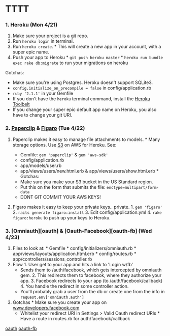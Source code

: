 # TTTT

### 1. Heroku (Mon 4/21)
  1. Make sure your project is a git repo.
  2. Run `heroku login` in terminal.
  3. Run `heroku create`.
    * This will create a new app in your account, with a super epic name.
  4. Push your app to Heroku
    * `git push heroku master`
    * `heroku run bundle exec rake db:migrate` to run your migrations on heroku


  Gotchas:
  * Make sure you're using Postgres. Heroku doesn't support SQLite3.
  * `config.initialize_on_precompile = false` in config/application.rb
  * `ruby '2.1.1'` in your Gemfile
  * If you don't have the `heroku` terminal command, install the [Heroku Toolbelt](https://toolbelt.heroku.com/)
  * If you change your super epic default app name on Heroku, you also have to change your git URI.

### 2. [Paperclip][paperclip] &  [Figaro][figaro] (Tue 4/22)
  1. Paperclip makes it easy to manage file attachments to models.
    * Many storage options. Use [S3][s3] on AWS for Heroku. See:
      * Gemfile: `gem 'paperclip'` & `gem 'aws-sdk'`
      * config/application.rb
      * app/models/user.rb
      * app/views/users/new.html.erb & app/views/users/show.html.erb
    * Gotchas:
      * Make sure you make your S3 bucket in the US Standard region.
      * Put this on the form that submits the file: `enctype=multipart/form-data`
      * DONT GIT COMMIT YOUR AWS KEYS!

  2. Figaro makes it easy to keep your private keys.. private.
    1. `gem 'figaro'`
    2. `rails generate figaro:install`
    3. Edit config/application.yml
    4. `rake figaro:heroku` to push up your keys to Heroku.

[paperclip]: https://github.com/thoughtbot/paperclip
[figaro]: https://github.com/laserlemon/figaro
[s3]: http://aws.amazon.com/s3/

### 3. [Omniauth][oauth] & [Oauth-Facebook][oauth-fb] (Wed 4/23)
  1. Files to look at:
    * Gemfile
    * config/initializers/omniauth.rb
    * app/views/layouts/application.html.erb
    * config/routes.rb
    * app/controllers/sessions_controller.rb
  2. Flow
    1. User get to your app and hits a link to 'Login w/fb'
      * Sends them to /auth/facebook, which gets intercepted by omniauth gem.
    2. This redirects them to facebook, where they authorize your app.
    3. Facebook redirects to your app (to /auth/facebook/callback)
    4. You handle the redirect in some controller action.
      * You'll probably grab a user from the db or create one from the info in `request.env['omniauth.auth']`
  3. Gotchas
    * Make sure you create your app on www.developers.facebook.com
      * Whitelist your redirect URI in Settings > Valid Oauth redirect URIs
    * Have a route in routes.rb for auth/facebook/callback

[oauth](https://github.com/intridea/omniauth)
[oauth-fb](https://github.com/mkdynamic/omniauth-facebook)


